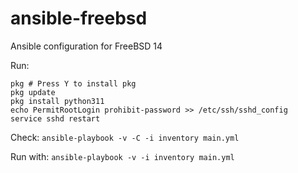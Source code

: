 # ansible-freebsd

Ansible configuration for FreeBSD 14

Run:

```
pkg # Press Y to install pkg
pkg update
pkg install python311
echo PermitRootLogin prohibit-password >> /etc/ssh/sshd_config
service sshd restart
```

Check:
`ansible-playbook -v -C -i inventory main.yml`

Run with:
`ansible-playbook -v -i inventory main.yml`
